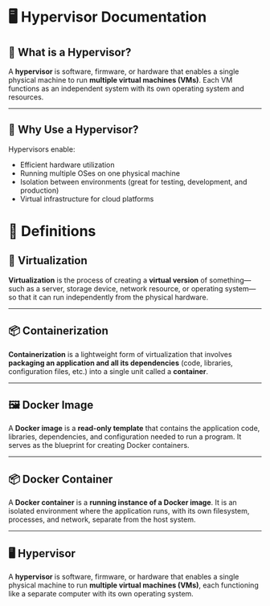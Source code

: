 # 🖥️ Hypervisor Documentation

## 📘 What is a Hypervisor?

A **hypervisor** is software, firmware, or hardware that enables a single physical machine to run **multiple virtual machines (VMs)**. Each VM functions as an independent system with its own operating system and resources.

---

## 🧩 Why Use a Hypervisor?

Hypervisors enable:

- Efficient hardware utilization
- Running multiple OSes on one physical machine
- Isolation between environments (great for testing, development, and production)
- Virtual infrastructure for cloud platforms

# 📘 Definitions

## 🧠 Virtualization

**Virtualization** is the process of creating a **virtual version** of something—such as a server, storage device, network resource, or operating system—so that it can run independently from the physical hardware.

---

## 📦 Containerization

**Containerization** is a lightweight form of virtualization that involves **packaging an application and all its dependencies** (code, libraries, configuration files, etc.) into a single unit called a **container**.

---

## 🖼️ Docker Image

A **Docker image** is a **read-only template** that contains the application code, libraries, dependencies, and configuration needed to run a program. It serves as the blueprint for creating Docker containers.

---

## 📦 Docker Container

A **Docker container** is a **running instance of a Docker image**. It is an isolated environment where the application runs, with its own filesystem, processes, and network, separate from the host system.

---

## 🖥️ Hypervisor

A **hypervisor** is software, firmware, or hardware that enables a single physical machine to run **multiple virtual machines (VMs)**, each functioning like a separate computer with its own operating system.

